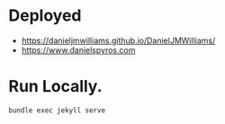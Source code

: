 # Deployed
- https://danieljmwilliams.github.io/DanielJMWilliams/
- https://www.danielspyros.com

# Run Locally.

`bundle exec jekyll serve`
